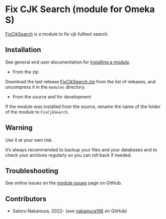 Fix CJK Search (module for Omeka S)
========================

[FixCjkSearch] is a module to fix cjk fulltext search.

Installation
------------

See general end user documentation for [installing a module].

* From the zip

Download the last release [FixCjkSearch.zip] from the list of releases, and
uncompress it in the `modules` directory.

* From the source and for development

If the module was installed from the source, rename the name of the folder of
the module to `FixCjkSearch`.

Warning
-------

Use it at your own risk.

It’s always recommended to backup your files and your databases and to check
your archives regularly so you can roll back if needed.


Troubleshooting
---------------

See online issues on the [module issues] page on GitHub.


Contributors
---------

* Satoru Nakamura, 2022- (see [nakamura196] on GitHub)

[FixCjkSearch]: https://github.com/omeka-j/Omeka-S-module-FixCjkSearch
[Omeka S]: https://omeka.org/s
[installing a module]: http://dev.omeka.org/docs/s/user-manual/modules/#installing-modules
[FixCjkSearch.zip]: https://github.com/omeka-j/Omeka-S-module-FixCjkSearch/releases
[module issues]: https://github.com/omeka-j/Omeka-S-module-FixCjkSearch/issues
[nakamura196]: https://github.com/nakamura196 "Satoru Nakamura"
